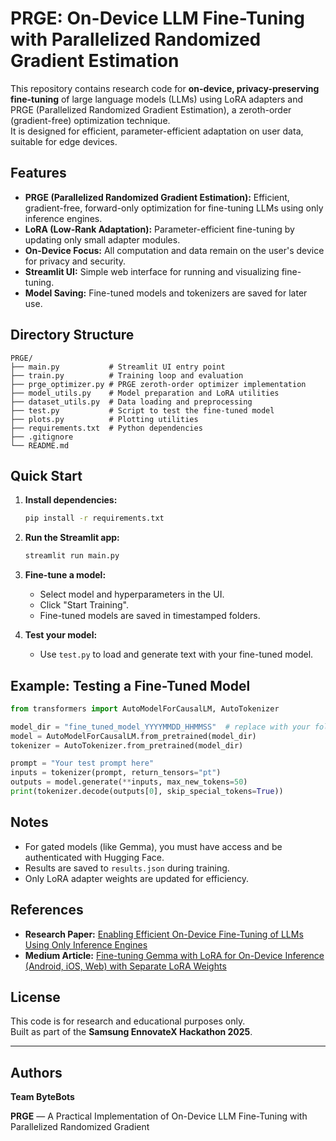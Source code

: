 # PRGE: On-Device LLM Fine-Tuning with Parallelized Randomized Gradient Estimation

This repository contains research code for **on-device, privacy-preserving fine-tuning** of large language models (LLMs) using LoRA adapters and PRGE (Parallelized Randomized Gradient Estimation), a zeroth-order (gradient-free) optimization technique.  
It is designed for efficient, parameter-efficient adaptation on user data, suitable for edge devices.

## Features

- **PRGE (Parallelized Randomized Gradient Estimation):** Efficient, gradient-free, forward-only optimization for fine-tuning LLMs using only inference engines.
- **LoRA (Low-Rank Adaptation):** Parameter-efficient fine-tuning by updating only small adapter modules.
- **On-Device Focus:** All computation and data remain on the user's device for privacy and security.
- **Streamlit UI:** Simple web interface for running and visualizing fine-tuning.
- **Model Saving:** Fine-tuned models and tokenizers are saved for later use.

## Directory Structure

```
PRGE/
├── main.py           # Streamlit UI entry point
├── train.py          # Training loop and evaluation
├── prge_optimizer.py # PRGE zeroth-order optimizer implementation
├── model_utils.py    # Model preparation and LoRA utilities
├── dataset_utils.py  # Data loading and preprocessing
├── test.py           # Script to test the fine-tuned model
├── plots.py          # Plotting utilities
├── requirements.txt  # Python dependencies
├── .gitignore
└── README.md
```

## Quick Start

1. **Install dependencies:**

   ```sh
   pip install -r requirements.txt
   ```

2. **Run the Streamlit app:**

   ```sh
   streamlit run main.py
   ```

3. **Fine-tune a model:**

   - Select model and hyperparameters in the UI.
   - Click "Start Training".
   - Fine-tuned models are saved in timestamped folders.

4. **Test your model:**
   - Use `test.py` to load and generate text with your fine-tuned model.

## Example: Testing a Fine-Tuned Model

```python
from transformers import AutoModelForCausalLM, AutoTokenizer

model_dir = "fine_tuned_model_YYYYMMDD_HHMMSS"  # replace with your folder
model = AutoModelForCausalLM.from_pretrained(model_dir)
tokenizer = AutoTokenizer.from_pretrained(model_dir)

prompt = "Your test prompt here"
inputs = tokenizer(prompt, return_tensors="pt")
outputs = model.generate(**inputs, max_new_tokens=50)
print(tokenizer.decode(outputs[0], skip_special_tokens=True))
```

## Notes

- For gated models (like Gemma), you must have access and be authenticated with Hugging Face.
- Results are saved to `results.json` during training.
- Only LoRA adapter weights are updated for efficiency.

## References

- **Research Paper:** [Enabling Efficient On-Device Fine-Tuning of LLMs Using Only Inference Engines](https://arxiv.org/abs/2409.15520)
- **Medium Article:** [Fine-tuning Gemma with LoRA for On-Device Inference (Android, iOS, Web) with Separate LoRA Weights](https://medium.com/@denisov.shureg/fine-tuning-gemma-with-lora-for-on-device-inference-android-ios-web-with-separate-lora-weights-f05d1db30d86)

## License

This code is for research and educational purposes only.  
Built as part of the **Samsung EnnovateX Hackathon 2025**.

---

## Authors

**Team ByteBots**

**PRGE** — A Practical Implementation of On-Device LLM Fine-Tuning with Parallelized Randomized Gradient
